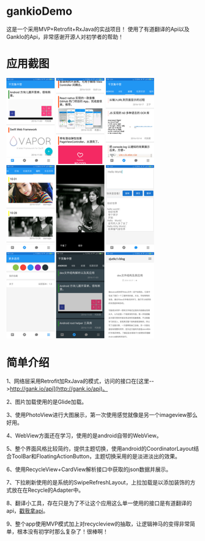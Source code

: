 # gankioDemo
这是一个采用MVP+Retrofit+RxJava的实战项目！
使用了有道翻译的Api以及GankIo的Api，非常感谢开源人对初学者的帮助！

# 应用截图

<img src="./screenshot/home.png" width="25%"/>
<img src="./screenshot/home_02.png" width="25%"/>
<img src="./screenshot/all.png" width="25%"/>

<img src="./screenshot/pics.png" width="25%"/>
<img src="./screenshot/pics_02.png" width="25%"/>
<img src="./screenshot/translate.png" width="25%"/>

<img src="./screenshot/setting.png" width="25%"/>
<img src="./screenshot/theme.png" width="25%"/>
<img src="./screenshot/web.png" width="25%"/>

# 简单介绍

1、网络层采用Retrofit加RxJava的模式，访问的接口在[这里-->http://gank.io/api](http://gank.io/api)。

2、图片加载使用的是Glide加载。

3、使用PhotoView进行大图展示，第一次使用感觉就像是另一个imageview那么好用。

4、WebView方面还在学习，使用的是android自带的WebView。

5、整个界面风格比较简约，提供主题切换，使用android的CoordinatorLayout结合ToolBar和FloatingActionButton，主题切换采用的是淡进淡出的效果。

6、使用RecycleView+CardView解析接口中获取的json数据并展示。

7、下拉刷新使用的是系统的SwipeRefreshLayout，上拉加载是以添加装饰的方式放在在Recycle的Adapter中。

8、翻译小工具，存在只是为了不让这个应用这么单一使用的接口是有道翻译的api，[戳我拿api](http://fanyi.youdao.com/openapi?path=data-mode)。

9、整个app使用MVP模式加上对recycleview的抽取，让逻辑神马的变得非常简单，根本没有初学时那么复杂了！很棒啊！

